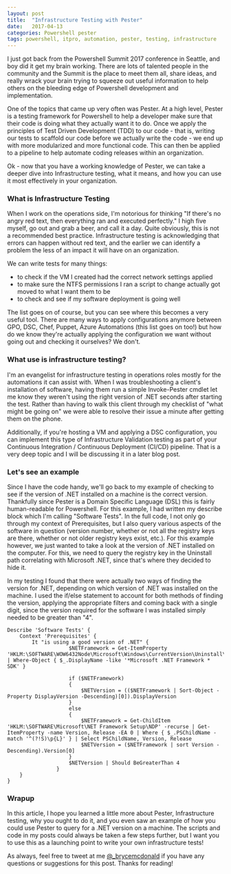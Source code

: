 ```yaml
---
layout: post
title:  "Infrastructure Testing with Pester"
date:   2017-04-13
categories: Powershell pester
tags: powershell, itpro, automation, pester, testing, infrastructure
---
```


I just got back from the Powershell Summit 2017 conference in Seattle, and boy did it get my brain working.  There are lots of talented people in the community and the Summit is the place to meet them all, share ideas, and really wrack your brain trying to squeeze out useful information to help others on the bleeding edge of Powershell development and implementation.

One of the topics that came up very often was Pester.  At a high level, Pester is a testing framework for Powershell to help a developer make sure that their code is doing what they actually want it to do.  Once we apply the principles of Test Driven Development (TDD) to our code - that is, writing our tests to scaffold our code before we actually write the code - we end up with more modularized and more functional code.  This can then be applied to a pipeline to help automate coding releases within an organization.

Ok - now that you have a working knowledge of Pester, we can take a deeper dive into Infrastructure testing, what it means, and how you can use it most effectively in your organization.

### What is Infrastructure Testing

When I work on the operations side, I'm notorious for thinking "If there's no angry red text, then everything ran and executed perfectly."  I high five myself, go out and grab a beer, and call it a day.  Quite obviously, this is not a recommended best practice.  Infrastructure testing is acknowledging that errors can happen without red text, and the earlier we can identify a problem the less of an impact it will have on an organization.  

We can write tests for many things:
- to check if the VM I created had the correct network settings applied
- to make sure the NTFS permissions I ran a script to change actually got moved to what I want them to be
- to check and see if my software deployment is going well

The list goes on of course, but you can see where this becomes a very useful tool.  There are many ways to apply configurations anymore between GPO, DSC, Chef, Puppet, Azure Automations (this list goes on too!) but how do we know they're actually applying the configuration we want without going out and checking it ourselves?  We don't.

### What use is infrastructure testing?

I'm an evangelist for infrastructure testing in operations roles mostly for the automations it can assist with.  When I was troubleshooting a client's installation of software, having them run a simple Invoke-Pester cmdlet let me know they weren't using the right version of .NET seconds after starting the test.  Rather than having to walk this client through my checklist of "what might be going on" we were able to resolve their issue a minute after getting them on the phone.

Additionally, if you're hosting a VM and applying a DSC configuration, you can implement this type of Infrastructure Validation testing as part of your Continuous Integration / Continuous Deployment (CI/CD) pipeline.  That is a very deep topic and I will be discussing it in a later blog post.

### Let's see an example

Since I have the code handy, we'll go back to my example of checking to see if the version of .NET installed on a machine is the correct version.  Thankfully since Pester is a Domain Specific Language (DSL) this is fairly human-readable for Powershell.  For this example, I had written my describe block which I'm calling "Software Tests".  In the full code, I not only go through my context of Prerequisites, but I also query various aspects of the software in question (version number, whether or not all the registry keys are there, whether or not older registry keys exist, etc.).  For this example however, we just wanted to take a look at the version of .NET installed on the computer.  For this, we need to query the registry key in the Uninstall path correlating with Microsoft .NET, since that's where they decided to hide it.

In my testing I found that there were actually two ways of finding the version for .NET, depending on which version of .NET was installed on the machine.  I used the if/else statement to account for both methods of finding the version, applying the appropriate filters and coming back with a single digit, since the version required for the software I was installed simply needed to be greater than "4".

```
Describe 'Software Tests' {
	Context 'Prerequisites' {
		It "is using a good version of .NET" {
		            $NETFramework = Get-ItemProperty 'HKLM:\SOFTWARE\WOW6432Node\Microsoft\Windows\CurrentVersion\Uninstall\*' | Where-Object { $_.DisplayName -like '*Microsoft .NET Framework * SDK' }
		            
		            if ($NETFramework)
		            {
		                $NETVersion = (($NETFramework | Sort-Object -Property DisplayVersion -Descending)[0]).DisplayVersion
		            }
		            else
		            {
		                $NETFramework = Get-ChildItem 'HKLM:\SOFTWARE\Microsoft\NET Framework Setup\NDP' -recurse | Get-ItemProperty -name Version, Release -EA 0 | Where { $_.PSChildName -match '^(?!S)\p{L}' } | Select PSChildName, Version, Release
		                $NETVersion = ($NETFramework | sort Version -Descending).Version[0]
		            }
		            $NETVersion | Should BeGreaterThan 4
		        }
	}
}
```

### Wrapup

In this article, I hope you learned a little more about Pester, Infrastructure testing, why you ought to do it, and you even saw an example of how you could use Pester to query for a .NET version on a machine.  The scripts and code in my posts could always be taken a few steps further, but I want you to use this as a launching point to write your own infrastructure tests!

As always, feel free to tweet at me [@_brycemcdonald](https://twitter.com/_brycemcdonald) if you have any questions or suggestions for this post.  Thanks for reading!
